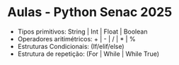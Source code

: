 # Aulas - Python Senac 2025

- Tipos primitivos: String | Int | Float | Boolean 
- Operadores aritimétricos: + | - | / | * | %
- Estruturas Condicionais: (If/elif/else)
- Estrutura de repetição: (For | While | While True)
